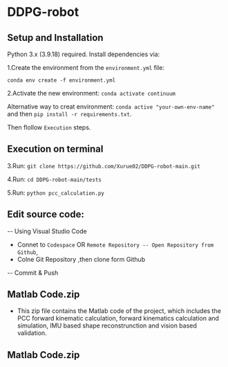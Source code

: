 # DDPG-robot
## Setup and Installation

Python 3.x (3.9.18) required. Install dependencies via:

1.Create the environment from the `environment.yml` file:

`conda env create -f environment.yml`

2.Activate the new environment: `conda activate continuum` 

Alternative way to creat environment: `conda active "your-own-env-name"` and then `pip install -r requirements.txt`.

Then flollow `Execution` steps.

## Execution on terminal

3.Run: `git clone https://github.com/Xurue02/DDPG-robot-main.git`

4.Run: `cd DDPG-robot-main/tests`
   
5.Run: `python pcc_calculation.py`


## Edit source code:

-- Using Visual Studio Code
- Connet to `Codespace` OR `Remote Repository -- Open Repository from Github`,
- Colne Git Repository ,then clone form Github

-- Commit & Push

## Matlab Code.zip
 - This zip file contains the Matlab code of the project, which includes the PCC forward kinematic calculation, forward kinematics calculation and simulation, IMU based shape reconstrunction and vision based validation.

 ## Matlab Code.zip

